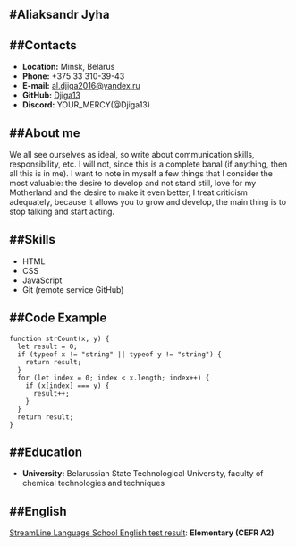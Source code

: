 #Aliaksandr Jyha
---
##Contacts
---
* **Location:** Minsk, Belarus
* **Phone:** +375 33 310-39-43
* **E-mail:**  al.djiga2016@yandex.ru
* **GitHub:** [Djiga13](https://github.com/Djiga13)
* **Discord:** YOUR_MERCY(@Djiga13)

##About me
---
We all see ourselves as ideal, so write about communication skills, responsibility, etc. I will not, since this is a complete banal (if anything, then all this is in me). I want to note in myself a few things that I consider the most valuable: the desire to develop and not stand still, love for my Motherland and the desire to make it even better, I treat criticism adequately, because it allows you to grow and develop, the main thing is to stop talking and start acting.

##Skills
---
* HTML
* CSS
* JavaScript
* Git (remote service GitHub)

##Code Example
---
```
function strCount(x, y) {
  let result = 0;
  if (typeof x != "string" || typeof y != "string") {
    return result;
  }
  for (let index = 0; index < x.length; index++) {
    if (x[index] === y) {
      result++;
    }
  }
  return result;
}
```

##Education
---
* **University:** Belarussian State Technological University, faculty of chemical technologies and techniques
    
##English
---
[StreamLine Language School English test result](https://test.str.by/login/index.php): **Elementary (CEFR A2)**
